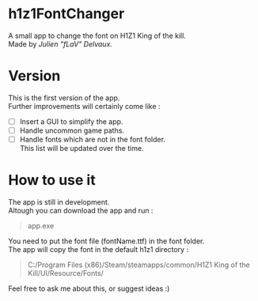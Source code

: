 # h1z1FontChanger
A small app to change the font on H1Z1 King of the kill.  
Made by *Julien "fLaV" Delvaux.*

# Version
This is the first version of the app.  
Further improvements will certainly come like :

- [ ] Insert a GUI to simplify the app.
- [ ] Handle uncommon game paths.
- [ ] Handle fonts which are not in the font folder.  
This list will be updated over the time.

# How to use it
The app is still in development.  
Altough you can download the app and run :
> app.exe

You need to put the font file (fontName.ttf) in the font folder.  
The app will copy the font in the default h1z1 directory : 
> C:/Program Files (x86)/Steam/steamapps/common/H1Z1 King of the Kill/UI/Resource/Fonts/

Feel free to ask me about this, or suggest ideas :)
